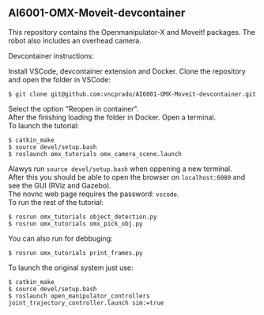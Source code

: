 AI6001-OMX-Moveit-devcontainer
------------------------------

This repository contains the Openmanipulator-X and Moveit! packages.
The robot also includes an overhead camera.

Devcontainer instructions:

Install VSCode, devcontainer extension and Docker.
Clone the repository and open the folder in VSCode:

    $ git clone git@github.com:vncprado/AI6001-OMX-Moveit-devcontainer.git

Select the option "Reopen in container".  
After the finishing loading the folder in Docker. Open a terminal.  
To launch the tutorial:

    $ catkin_make
    $ source devel/setup.bash
    $ roslaunch omx_tutorials omx_camera_scene.launch 

Alawys run `source devel/setup.bash` when oppening a new terminal.  
After this you should be able to open the browser on `localhost:6080` and see the GUI (RViz and Gazebo).  
The novnc web page requires the password: `vscode`.  
To run the rest of the tutorial:

    $ rosrun omx_tutorials object_detection.py
    $ rosrun omx_tutorials omx_pick_obj.py

You can also run for debbuging:

    $ rosrun omx_tutorials print_frames.py 

To launch the original system just use:

    $ catkin_make
    $ source devel/setup.bash
    $ roslaunch open_manipulator_controllers joint_trajectory_controller.launch sim:=true 
